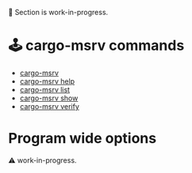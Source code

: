 🚧 Section is work-in-progress.

# 🕹️ cargo-msrv commands

* [cargo-msrv](./run.md)
* [cargo-msrv help](./help.md)
* [cargo-msrv list](./list.md)
* [cargo-msrv show](./show.md)
* [cargo-msrv verify](./verify.md)

# Program wide options


⚠ work-in-progress.